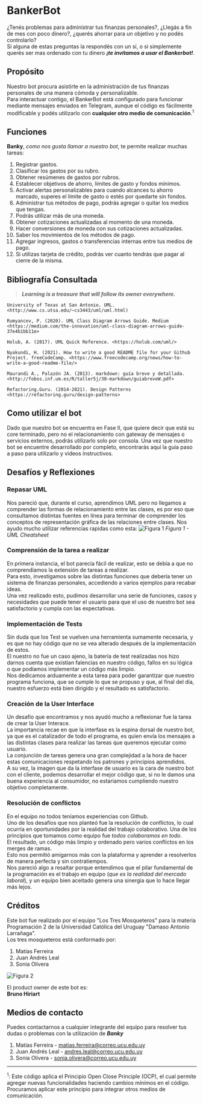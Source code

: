 # BankerBot
¿Tenés problemas para administrar tus finanzas personales?, ¿Llegás a fin de mes con poco dinero?, ¿querés ahorrar para un objetivo y no podés controlarlo?  
Si alguna de estas preguntas la respondés con un sí, o si simplemente querés ser mas ordenado con tu dinero ***¡te invitamos a usar el Bankerbot!***.

## Propósito
Nuestro bot procura asistirte en la administración de tus finanzas personales de una manera cómoda y personalizable.  
    Para interactuar contigo, el BankerBot está configurado para funcionar mediante mensajes enviados en Telegram, aunque el código es fácilmente modificable y podés utilizarlo con **cualquier otro medio de comunicación**.<sup>1</sup>
  
## Funciones
**Banky**, *como nos gusta llamar a nuestro bot*, te permite realizar muchas tareas:
1. Registrar gastos.
2. Clasificar los gastos por su rubro.
3. Obtener resúmenes de gastos por rubros.
4. Establecer objetivos de ahorro, límites de gasto y fondos mínimos.
5. Activar alertas personalizables para cuando alcances tu ahorro marcado, superes el límite de gasto o estés por quedarte sin fondos.
6. Administrar tus métodos de pago, podrás agregar o quitar los medios que tengas.
7. Podrás utilizar más de una moneda.
8. Obtener cotizaciones actualizadas al momento de una moneda.
9. Hacer conversiones de moneda con sus cotizaciones actualizadas.
10. Saber los movimientos de los métodos de pago.
11. Agregar ingresos, gastos o transferencias internas entre tus medios de pago.
12. Si utilizas tarjeta de crédito, podrás ver cuanto tendrás que pagar al cierre de la misma.



## Bibliografía Consultada
>  
>***Learning is a treasure that will follow its owner everywhere.***
>  
    University of Texas at San Antonio. UML. <http://www.cs.utsa.edu/~cs3443/uml/uml.html)

    Rumyancev, P. (2020). UML Class Diagram Arrows Guide. Medium <https://medium.com/the-innovation/uml-class-diagram-arrows-guide-37e4b1bb11e>
     
    Holub, A. (2017). UML Quick Reference. <https://holub.com/uml/>

    Nyakundi, H. (2021). How to write a good README file for your Github Project. freeCodeCamp. <https://www.freecodecamp.org/news/how-to-write-a-good-readme-file/>

    Maurandi A., Palazón JA. (2013). markdown: guía breve y detallada. <http://fobos.inf.um.es/R/taller5j/30-markdown/guiabreveW.pdf>

    Refactoring.Guru. (2014-2021). Design Patterns <https://refactoring.guru/design-patterns>

## Como utilizar el bot
Dado que nuestro bot se encuentra en Fase II, que quiere decir que está su core terminado, pero no el relacionamiento con gateway de mensajes o servicios externos, podrás utilizarlo solo por consola.
Una vez que nuestro bot se encuentre desarrollado por completo, encontrarás aquí la guia paso a paso para utilizarlo y videos instructivos.


## Desafíos y Reflexiones
### Repasar UML
Nos pareció que, durante el curso, aprendimos UML pero no llegamos a comprender las formas de relacionamiento entre las clases, es por eso que consultamos distintas fuentes en línea para terminar de comprender los conceptos de representación gráfica de las relaciones entre clases.
   Nos ayudo mucho utilizar referencias rapidas como esta:
   ![Figura 1](Adjuntos/RecursosReadme/UMLcheatsheet.gif?raw=true "Figura 1 - UML Cheatsheet")
               *Figura 1 - UML Cheatsheet*

### Comprensión de la tarea a realizar
En primera instancia, el bot parecía fácil de realizar, esto se debía a que no comprendíamos la extensión de tareas a realizar.  
  Para esto, investigamos sobre las distintas funciones que debería tener un sistema de finanzas personales, accediendo a varios ejemplos para recabar ideas.   
  Una vez realizado esto, pudimos desarrollar una serie de funciones, casos y necesidades que puede tener el usuario para que el uso de nuestro bot sea satisfactorio y cumpla con las expectativas.

### Implementación de Tests
Sin duda que los Test se vuelven una herramienta sumamente necesaria, y es que no hay código que no se vea alterado después de la implementación de estos.  
  El nuestro no fue un caso ajeno, la batería de test realizadas nos hizo darnos cuenta que existían falencias en nuestro código, fallos en su lógica o que podíamos implementar un código más limpio.  
  Nos dedicamos arduamente a esta tarea para poder garantizar que nuestro programa funciona, que se cumple lo que se propuso y que, al final del día, nuestro esfuerzo está bien dirigido y el resultado es satisfactorio.

### Creación de la User Interface
Un desafío que encontramos y nos ayudó mucho a reflexionar fue la tarea de crear la User Interace.   
La importancia recae en que la interfase es la espina dorsal de nuestro bot, ya que es el catalizador de todo el programa, es quien envía los mensajes a las distintas clases para realizar las tareas que queremos ejecutar como usuario.   
La conjunción de tareas genera una gran complejidad a la hora de hacer estas comunicaciones respetando los patrones y principios aprendidos.    
A su vez, la imagen que da la interfase de usuario es la cara de nuestro bot con el cliente, podemos desarrollar el mejor código que, si no le damos una buena experiencia al consumidor, no estaríamos cumpliendo nuestro objetivo completamente.

### Resolución de conflictos
En el equipo no todos teníamos experiencias con Github.    
Uno de los desafíos que nos planteó fue la resolución de conflictos, lo cual ocurría en oportunidades por la realidad del trabajo colaborativo. Una de los principios que tomamos como equipo fue *todos colaboramos en todo*.    
El resultado, un código más limpio y ordenado pero varios conflictos en los merges de ramas.    
Esto nos permitió amigarnos más con la plataforma y aprender a resolverlos de manera perfecta y sin contratiempos.    
Nos pareció algo a resaltar porque entendimos que el pilar fundamental de la programación es el trabajo en equipo (*que es la realidad del mercado laboral*), y un equipo bien aceitado genera una sinergia que lo hace llegar más lejos.


## Créditos
Este bot fue realizado por el equipo "Los Tres Mosqueteros" para la materia Programación 2 de la Universidad Católica del Uruguay "Damaso Antonio Larrañaga".  
Los tres mosqueteros está conformado por:
1. Matías Ferreira
2. Juan Andrés Leal
3. Sonia Olivera    

![Figura 2](Adjuntos/RecursosReadme/3Mosqueteros.jpg?raw=true "Figura 2 - Los tres mosqueteros")   

El product owner de este bot es:  
**Bruno Hiriart**   

## Medios de contacto
Puedes contactarnos a cualquier integrante del equipo para resolver tus dudas o problemas con la utilización de ***Banky***
1. Matías Ferreira - matias.ferreira@correo.ucu.edu.uy
2. Juan Andrés Leal - andres.leal@correo.ucu.edu.uy
3. Sonia Olivera - sonia.olivera@correo.ucu.edu.uy

---
<sup>1</sup>: Este código aplica el Principio Open Close Principle (OCP), el cual permite agregar nuevas funcionalidades haciendo cambios mínimos en el código. Procuramos aplicar este principio para integrar otros medios de comunicación.
